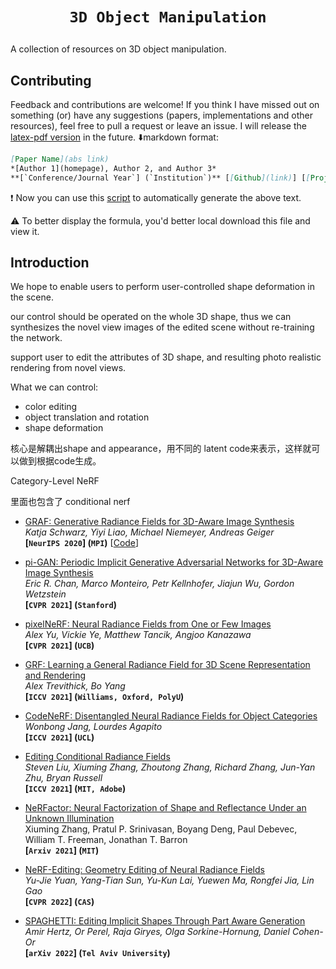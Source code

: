 # <p align=center>`3D Object Manipulation` </p>

A collection of resources on 3D object manipulation.

## Contributing

Feedback and contributions are welcome! If you think I have missed out on something (or) have any suggestions (papers, implementations and other resources), feel free to pull a request or leave an issue. I will release the [latex-pdf version]() in the future. :arrow_down:markdown format:

``` markdown
[Paper Name](abs link)  
*[Author 1](homepage), Author 2, and Author 3*
**[`Conference/Journal Year`] (`Institution`)** [[Github](link)] [[Project](link)]
```

:exclamation: Now you can use this [script](https://github.com/yzy1996/Python-Code/tree/master/Python%2BarXiv) to automatically generate the above text.

:warning: To better display the formula, you'd better local download this file and view it.



## Introduction



We hope to enable users to perform user-controlled shape deformation in the scene.

our control should be operated on the whole 3D shape, thus we can synthesizes the novel view images of the edited scene without re-training the network.



support user to edit the attributes of 3D shape, and resulting photo realistic rendering from novel views.



What we can control:

- color editing 
- object translation and rotation
- shape deformation 







核心是解耦出shape and appearance，用不同的 latent code来表示，这样就可以做到根据code生成。

Category-Level NeRF



里面也包含了 conditional nerf

- [GRAF: Generative Radiance Fields for 3D-Aware Image Synthesis](https://arxiv.org/pdf/2007.02442.pdf)  
  *Katja Schwarz, Yiyi Liao, Michael Niemeyer, Andreas Geiger*  
  **[`NeurIPS 2020`] (`MPI`)** [[Code](https://github.com/autonomousvision/graf)]  

- [pi-GAN: Periodic Implicit Generative Adversarial Networks for 3D-Aware Image Synthesis](https://arxiv.org/pdf/2012.00926.pdf)  
  *Eric R. Chan, Marco Monteiro, Petr Kellnhofer, Jiajun Wu, Gordon Wetzstein*  
  **[`CVPR 2021`] (`Stanford`)**  

- [pixelNeRF: Neural Radiance Fields from One or Few Images](https://arxiv.org/pdf/2012.02190.pdf)  
  *Alex Yu, Vickie Ye, Matthew Tancik, Angjoo Kanazawa*  
  **[`CVPR 2021`] (`UCB`)**  

- [GRF: Learning a General Radiance Field for 3D Scene Representation and Rendering](https://arxiv.org/pdf/2010.04595.pdf)  
  *Alex Trevithick, Bo Yang*  
  **[`ICCV 2021`] (`Williams, Oxford, PolyU`)**  

- [CodeNeRF: Disentangled Neural Radiance Fields for Object Categories](https://arxiv.org/pdf/2109.01750.pdf)  
  *Wonbong Jang, Lourdes Agapito*  
  **[`ICCV 2021`] (`UCL`)** 

- [Editing Conditional Radiance Fields](https://arxiv.org/pdf/2105.06466.pdf)  
  *Steven Liu, Xiuming Zhang, Zhoutong Zhang, Richard Zhang, Jun-Yan Zhu, Bryan Russell*  
  **[`ICCV 2021`] (`MIT, Adobe`)**

- [NeRFactor: Neural Factorization of Shape and Reflectance Under an Unknown Illumination](https://arxiv.org/pdf/2106.01970.pdf)  
  Xiuming Zhang, Pratul P. Srinivasan, Boyang Deng, Paul Debevec, William T. Freeman, Jonathan T. Barron  
  **[`Arxiv 2021`] (`MIT`)**
  
- [NeRF-Editing: Geometry Editing of Neural Radiance Fields](https://arxiv.org/abs/2205.04978)  
  *Yu-Jie Yuan, Yang-Tian Sun, Yu-Kun Lai, Yuewen Ma, Rongfei Jia, Lin Gao*  
  **[`CVPR 2022`] (`CAS`)**
  
- [SPAGHETTI: Editing Implicit Shapes Through Part Aware Generation](https://arxiv.org/abs/2201.13168)  
  *Amir Hertz, Or Perel, Raja Giryes, Olga Sorkine-Hornung, Daniel Cohen-Or*  
  **[`arXiv 2022`] (`Tel Aviv University`)**
  

